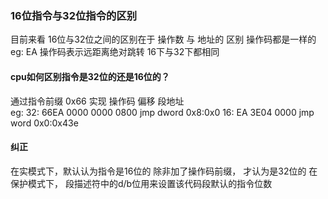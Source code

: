 ### 16位指令与32位指令的区别

目前来看 16位与32位之间的区别在于
操作数 与 地址的 区别  操作码都是一样的
eg: EA 操作码表示远距离绝对跳转 16下与32下都相同

#### cpu如何区别指令是32位的还是16位的？

通过指令前缀 0x66 实现
        操作码 偏移       段地址        
eg: 32: 66EA   0000 0000  0800  jmp dword 0x8:0x0
    16: EA     3E04       0000  jmp word 0x0:0x43e
#### 纠正
 在实模式下，默认认为指令是16位的
 除非加了操作码前缀， 才认为是32位的
 在保护模式下， 段描述符中的d/b位用来设置该代码段默认的指令位数
